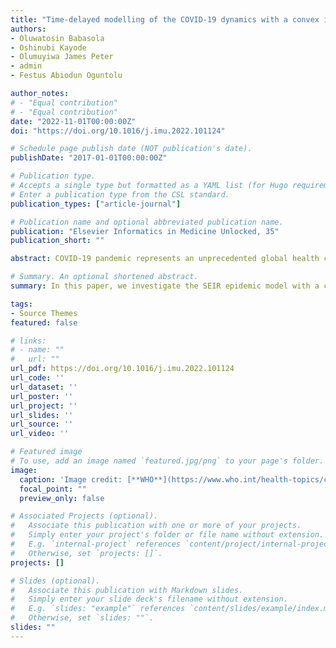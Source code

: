 ```yaml
---
title: "Time-delayed modelling of the COVID-19 dynamics with a convex incidence rate"
authors:
- Oluwatosin Babasola
- Oshinubi Kayode 
- Olumuyiwa James Peter
- admin
- Festus Abiodun Oguntolu 

author_notes:
# - "Equal contribution"
# - "Equal contribution"
date: "2022-11-01T00:00:00Z"
doi: "https://doi.org/10.1016/j.imu.2022.101124"

# Schedule page publish date (NOT publication's date).
publishDate: "2017-01-01T00:00:00Z"

# Publication type.
# Accepts a single type but formatted as a YAML list (for Hugo requirements).
# Enter a publication type from the CSL standard.
publication_types: ["article-journal"]

# Publication name and optional abbreviated publication name.
publication: "Elsevier Informatics in Medicine Unlocked, 35"
publication_short: ""

abstract: COVID-19 pandemic represents an unprecedented global health crisis which has an enormous impact on the world population and economy. Many scientists and researchers have combined efforts to develop an approach to tackle this crisis and as a result, researchers have developed several approaches for understanding the COVID-19 transmission dynamics and the way of mitigating its effect. The implementation of a mathematical model has proven helpful in further understanding the behaviour which has helped the policymaker in adopting the best policy necessary for reducing the spread. Most models are based on a system of equations which assume an instantaneous change in the transmission dynamics. However, it is believed that SARS-COV-2 have an incubation period before the tendency of transmission. Therefore, to capture the dynamics adequately, there would be a need for the inclusion of delay parameters which will account for the delay before an exposed individual could become infected. Hence, in this paper, we investigate the SEIR epidemic model with a convex incidence rate incorporated with a time delay. We first discussed the epidemic model as a form of a classical ordinary differential equation and then the inclusion of a delay to represent the period in which the susceptible and exposed individuals became infectious. Secondly, we identify the disease-free together with the endemic equilibrium state and examine their stability by adopting the delay differential equation stability theory. Thereafter, we carried out numerical simulations with suitable parameters choice to illustrate the theoretical result of the system and for a better understanding of the model dynamics. We also vary the length of the delay to illustrate the changes in the model as the delay parameters change which enables us to further gain an insight into the effect of the included delay in a dynamical system. The result confirms that the inclusion of delay destabilises the system and it forces the system to exhibit an oscillatory behaviour which leads to a periodic solution and it further helps us to gain more insight into the transmission dynamics of the disease and strategy to reduce the risk of infection.

# Summary. An optional shortened abstract.
summary: In this paper, we investigate the SEIR epidemic model with a convex incidence rate incorporated with a time delay. We first discussed the epidemic model as a form of a classical ordinary differential equation and then the inclusion of a delay to represent the period in which the susceptible and exposed individuals became infectious.

tags:
- Source Themes
featured: false

# links:
# - name: ""
#   url: ""
url_pdf: https://doi.org/10.1016/j.imu.2022.101124
url_code: ''
url_dataset: ''
url_poster: ''
url_project: ''
url_slides: ''
url_source: ''
url_video: ''

# Featured image
# To use, add an image named `featured.jpg/png` to your page's folder. 
image:
  caption: 'Image credit: [**WHO**](https://www.who.int/health-topics/coronavirus#tab=tab_1)'
  focal_point: ""
  preview_only: false

# Associated Projects (optional).
#   Associate this publication with one or more of your projects.
#   Simply enter your project's folder or file name without extension.
#   E.g. `internal-project` references `content/project/internal-project/index.md`.
#   Otherwise, set `projects: []`.
projects: []

# Slides (optional).
#   Associate this publication with Markdown slides.
#   Simply enter your slide deck's filename without extension.
#   E.g. `slides: "example"` references `content/slides/example/index.md`.
#   Otherwise, set `slides: ""`.
slides: ""
---
```

